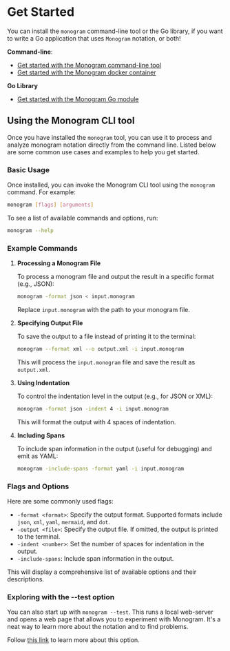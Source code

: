 # Get Started

You can install the `monogram` command-line tool or the Go library, if you want
to write a Go application that uses `Monogram` notation, or both! 

**Command-line**:
- [Get started with the Monogram command-line tool](get_started_cli.md)
- [Get started with the Monogram docker container](get_started_container.md)

**Go Library**
- [Get started with the Monogram Go module](get_started_go_mod.md)


## Using the Monogram CLI tool

Once you have installed the `monogram` tool, you can use it to process and
analyze monogram notation directly from the command line. Listed below are some
common use cases and examples to help you get started.

### Basic Usage

Once installed, you can invoke the Monogram CLI tool using the `monogram`
command. For example:

```sh
monogram [flags] [arguments]
```

To see a list of available commands and options, run:

```sh
monogram --help
```

### Example Commands

1. **Processing a Monogram File**

   To process a monogram file and output the result in a specific format (e.g.,
   JSON):

   ```sh
   monogram -format json < input.monogram
   ```

   Replace `input.monogram` with the path to your monogram file.

2. **Specifying Output File**

   To save the output to a file instead of printing it to the terminal:

   ```sh
   monogram --format xml --o output.xml -i input.monogram
   ```

   This will process the `input.monogram` file and save the result as `output.xml`.

3. **Using Indentation**

   To control the indentation level in the output (e.g., for JSON or XML):

   ```sh
   monogram -format json -indent 4 -i input.monogram
   ```

   This will format the output with 4 spaces of indentation.

4. **Including Spans**

   To include span information in the output (useful for debugging) and emit as YAML:

   ```sh
   monogram -include-spans -format yaml -i input.monogram
   ```

### Flags and Options

Here are some commonly used flags:

- `-format <format>`: Specify the output format. Supported formats include
  `json`, `xml`, `yaml`, `mermaid`, and `dot`.
- `-output <file>`: Specify the output file. If omitted, the output is printed to the terminal.
- `-indent <number>`: Set the number of spaces for indentation in the output.
- `-include-spans`: Include span information in the output.


This will display a comprehensive list of available options and their
descriptions.

### Exploring with the --test option

You can also start up with `monogram --test`. This runs a local web-server and
opens a web page that allows you to experiment with Monogram. It's a neat way to
learn more about the notation and to find problems.

Follow [this link](test_option.md) to learn more about this option.




